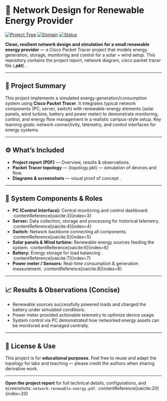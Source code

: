 # 🌱 Network Design for Renewable Energy Provider

[![Project Type](https://img.shields.io/badge/Project-Computer%20Networks-blue)]() [![Domain](https://img.shields.io/badge/Domain-Renewable%20Energy-green)]() [![Status](https://img.shields.io/badge/Status-Completed-yellow)]()

**Clean, resilient network design and simulation for a small renewable energy provider** — a Cisco Packet Tracer project that models energy generation, storage, monitoring and control for a solar + wind setup. This repository contains the project report, network diagram, cisco packet tracer file (***.pkt***) .

---

## 🔎 Project Summary
This project implements a simulated energy-generation/consumption system using **Cisco Packet Tracer**. It integrates typical network components (PC, server, switch) with renewable-energy elements (solar panels, wind turbine, battery and power meter) to demonstrate monitoring, control, and energy flow management in a realistic campus-style setup. Key learning goals: network connectivity, telemetry, and control interfaces for energy systems. 

---

## ⚙️ What’s Included
- **Project report (PDF)** — Overview, results & observations. 
- **Packet Tracer topology** — (topology.pkt) — simulation of devices and flow.  
- **Diagrams & screenshots** — visual proof of concept .  


---

## 🧩 System Components & Roles
- **PC (Control Interface):** Central monitoring and control dashboard. :contentReference[oaicite:3]{index=3}  
- **Server:** Data collection, storage and processing for historical telemetry. :contentReference[oaicite:4]{index=4}  
- **Switch:** Network backbone connecting all components. :contentReference[oaicite:5]{index=5}  
- **Solar panels & Wind turbine:** Renewable energy sources feeding the system. :contentReference[oaicite:6]{index=6}  
- **Battery:** Energy storage for load balancing . :contentReference[oaicite:7]{index=7}  
- **Power meter / Sensors:** Real-time consumption & generation measurement. :contentReference[oaicite:8]{index=8}

---


## 📈 Results & Observations (Concise)
- Renewable sources successfully powered loads and charged the battery under simulated conditions. 
- Power meter provided actionable telemetry to optimize device usage.   
- System control via PC demonstrated how networked energy assets can be monitored and managed centrally.

---


## 📄 License & Use
This project is for **educational purposes**. Feel free to reuse and adapt the topology for labs and teaching — please credit the authors when sharing derivative work.

---



**Open the project report** for full technical details, configurations, and screenshots: `network-renewable-energy.pdf`. :contentReference[oaicite:20]{index=20}
